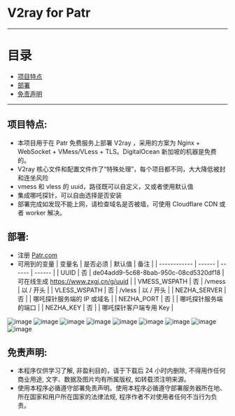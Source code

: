 # V2ray for Patr

* * *

# 目录

- [项目特点](README.md#项目特点)
- [部署](README.md#部署)
- [免责声明](README.md#免责声明)

* * *

## 项目特点:
* 本项目用于在 Patr 免费服务上部署 V2ray ，采用的方案为 Nginx + WebSocket + VMess/VLess + TLS。DigitalOcean 新加坡的机器是免费的。
* V2ray 核心文件和配置文件作了“特殊处理”，每个项目都不同，大大降低被封和连坐风险
* vmess 和 vless 的 uuid，路径既可以自定义，又或者使用默认值
* 集成哪吒探针，可以自由选择是否安装
* 部署完成如发现不能上网，请检查域名是否被墙，可使用 Cloudflare CDN 或者 worker 解决。

## 部署:
* 注册 [Patr.com](http://patr.cloud)
* 可用到的变量
  | 变量名 | 是否必须 | 默认值 | 备注 |
  | ------------ | ------ | ------ | ------ |
  | UUID         | 否 | de04add9-5c68-8bab-950c-08cd5320df18 | 可在线生成 https://www.zxgj.cn/g/uuid |
  | VMESS_WSPATH | 否 | /vmess | 以 / 开头 |
  | VLESS_WSPATH | 否 | /vless | 以 / 开头 |
  | NEZHA_SERVER | 否 |        | 哪吒探针服务端的 IP 或域名 |
  | NEZHA_PORT   | 否 |        | 哪吒探针服务端的端口 |
  | NEZHA_KEY    | 否 |        | 哪吒探针客户端专用 Key |

![image](https://user-images.githubusercontent.com/92626977/211455078-93d87631-e470-4583-a97a-fdd80b4ea0ec.png)
![image](https://user-images.githubusercontent.com/92626977/211455101-45a9e51d-c3fb-4ff4-b15f-fe5d679b9625.png)
![image](https://user-images.githubusercontent.com/92626977/211455115-337eccdc-ca7b-42c8-b5a4-ad5a823edbd7.png)
![image](https://user-images.githubusercontent.com/92626977/211455124-1e337eea-7491-40d5-8fd6-245e2c324422.png)
![image](https://user-images.githubusercontent.com/92626977/211455152-47630648-3891-4a8d-9f80-ce5749d86bb5.png)
![image](https://user-images.githubusercontent.com/92626977/211455163-0de63f86-4d33-4c49-aab3-e083d04e53c4.png)
![image](https://user-images.githubusercontent.com/92626977/211455170-4edec733-e646-49c5-9475-63f043a7fef6.png)
![image](https://user-images.githubusercontent.com/92626977/211455177-82b13a35-bac3-4c7c-ba39-71b7b412c282.png)
![image](https://user-images.githubusercontent.com/92626977/211455187-da0f7d38-6914-4f29-a6f0-d88d14e9c1be.png)

## 免责声明:
* 本程序仅供学习了解, 非盈利目的，请于下载后 24 小时内删除, 不得用作任何商业用途, 文字、数据及图片均有所属版权, 如转载须注明来源。
* 使用本程序必循遵守部署免责声明。使用本程序必循遵守部署服务器所在地、所在国家和用户所在国家的法律法规, 程序作者不对使用者任何不当行为负责。
